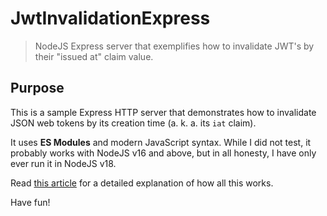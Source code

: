# JwtInvalidationExpress

> NodeJS Express server that exemplifies how to invalidate JWT's by their "issued at" claim value.

## Purpose

This is a sample Express HTTP server that demonstrates how to invalidate JSON web tokens by its creation time 
(a. k. a. its `iat` claim).

It uses **ES Modules** and modern JavaScript syntax.  While I did not test, it probably works with NodeJS v16 and 
above, but in all honesty, I have only ever run it in NodeJS v18.

Read [this article]() for a detailed explanation of how all this works.

Have fun!
